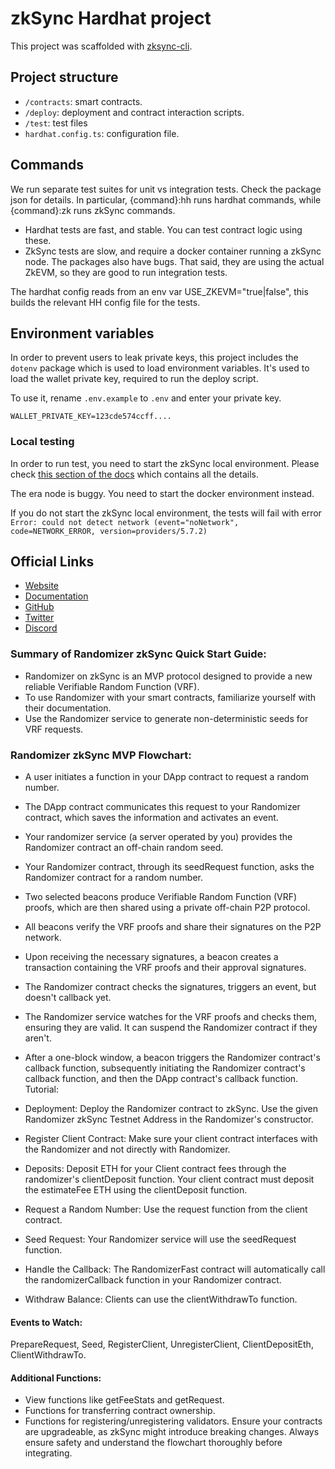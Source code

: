 # zkSync Hardhat project

This project was scaffolded with [zksync-cli](https://github.com/matter-labs/zksync-cli).

## Project structure

- `/contracts`: smart contracts.
- `/deploy`: deployment and contract interaction scripts.
- `/test`: test files
- `hardhat.config.ts`: configuration file.

## Commands

We run separate test suites for unit vs integration tests. Check the package json for details. In particular, {command}:hh runs hardhat commands, while {command}:zk runs zkSync commands.

- Hardhat tests are fast, and stable. You can test contract logic using these.
- ZkSync tests are slow, and require a docker container running a zkSync node. The packages also have bugs. That said, they are using the actual ZkEVM, so they are good to run integration tests.

The hardhat config reads from an env var USE_ZKEVM="true|false", this builds the relevant HH config file for the tests.

## Environment variables

In order to prevent users to leak private keys, this project includes the `dotenv` package which is used to load environment variables. It's used to load the wallet private key, required to run the deploy script.

To use it, rename `.env.example` to `.env` and enter your private key.

```
WALLET_PRIVATE_KEY=123cde574ccff....
```

### Local testing

In order to run test, you need to start the zkSync local environment. Please check [this section of the docs](https://v2-docs.zksync.io/api/hardhat/testing.html#prerequisites) which contains all the details.

The era node is buggy. You need to start the docker environment instead.

If you do not start the zkSync local environment, the tests will fail with error `Error: could not detect network (event="noNetwork", code=NETWORK_ERROR, version=providers/5.7.2)`

## Official Links

- [Website](https://zksync.io/)
- [Documentation](https://v2-docs.zksync.io/dev/)
- [GitHub](https://github.com/matter-labs)
- [Twitter](https://twitter.com/zksync)
- [Discord](https://discord.gg/nMaPGrDDwk)

### Summary of Randomizer zkSync Quick Start Guide:

- Randomizer on zkSync is an MVP protocol designed to provide a new reliable Verifiable Random Function (VRF).
- To use Randomizer with your smart contracts, familiarize yourself with their documentation.
- Use the Randomizer service to generate non-deterministic seeds for VRF requests.

### Randomizer zkSync MVP Flowchart:

- A user initiates a function in your DApp contract to request a random number.
- The DApp contract communicates this request to your Randomizer contract, which saves the information and activates an event.
- Your randomizer service (a server operated by you) provides the Randomizer contract an off-chain random seed.
- Your Randomizer contract, through its seedRequest function, asks the Randomizer contract for a random number.
- Two selected beacons produce Verifiable Random Function (VRF) proofs, which are then shared using a private off-chain P2P protocol.
- All beacons verify the VRF proofs and share their signatures on the P2P network.
- Upon receiving the necessary signatures, a beacon creates a transaction containing the VRF proofs and their approval signatures.
- The Randomizer contract checks the signatures, triggers an event, but doesn't callback yet.
- The Randomizer service watches for the VRF proofs and checks them, ensuring they are valid. It can suspend the Randomizer contract if they aren't.
- After a one-block window, a beacon triggers the Randomizer contract's callback function, subsequently initiating the Randomizer contract's callback function, and then the DApp contract's callback function.
  Tutorial:

- Deployment: Deploy the Randomizer contract to zkSync. Use the given Randomizer zkSync Testnet Address in the Randomizer's constructor.
- Register Client Contract: Make sure your client contract interfaces with the Randomizer and not directly with Randomizer.
- Deposits: Deposit ETH for your Client contract fees through the randomizer's clientDeposit function. Your client contract must deposit the estimateFee ETH using the clientDeposit function.
- Request a Random Number: Use the request function from the client contract.
- Seed Request: Your Randomizer service will use the seedRequest function.
- Handle the Callback: The RandomizerFast contract will automatically call the randomizerCallback function in your Randomizer contract.
- Withdraw Balance: Clients can use the clientWithdrawTo function.

#### Events to Watch:

PrepareRequest, Seed, RegisterClient, UnregisterClient, ClientDepositEth, ClientWithdrawTo.

#### Additional Functions:

- View functions like getFeeStats and getRequest.
- Functions for transferring contract ownership.
- Functions for registering/unregistering validators.
  Ensure your contracts are upgradeable, as zkSync might introduce breaking changes. Always ensure safety and understand the flowchart thoroughly before integrating.
